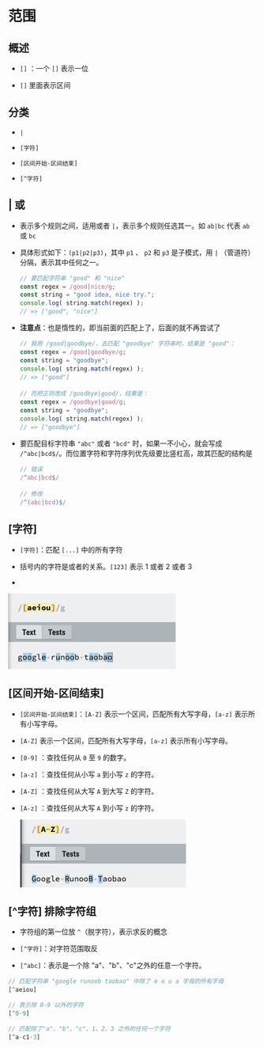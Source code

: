 # 范围

## 概述

*   `[]` ：一个 `[]` 表示一位

*   `[]` 里面表示区间

## 分类

*   `|`

*   `[字符]`

*   `[区间开始-区间结束]`

*   `[^字符]`

## | 或

*   表示多个规则之间，适用或者 `|`，表示多个规则任选其一。如 `ab|bc` 代表 `ab` 或 `bc`

*   具体形式如下：`(p1|p2|p3)`，其中 `p1` 、 `p2` 和 `p3` 是子模式，用  `|` （管道符）分隔，表示其中任何之一。

    ```javascript
    // 要匹配字符串 "good" 和 "nice" 
    const regex = /good|nice/g;
    const string = "good idea, nice try.";
    console.log( string.match(regex) );
    // => ["good", "nice"]
    ```

*   **注意点**：也是惰性的，即当前面的匹配上了，后面的就不再尝试了

    ```javascript
    // 我用 /good|goodbye/，去匹配 "goodbye" 字符串时，结果是 "good"：
    const regex = /good|goodbye/g;
    const string = "goodbye";
    console.log( string.match(regex) );
    // => ["good"]

    // 而把正则改成 /goodbye|good/，结果是：
    const regex = /goodbye|good/g;
    const string = "goodbye";
    console.log( string.match(regex) );
    // => ["goodbye"]
    ```

*   要匹配目标字符串 `"abc"` 或者 `"bcd"` 时，如果一不小心，就会写成  `/^abc|bcd$/`。而位置字符和字符序列优先级要比竖杠高，故其匹配的结构是

    ```javascript
    // 错误
    /^abc|bcd$/

    // 修改
    /^(abc|bcd)$/
    ```

## \[字符]

*   `[字符]`：匹配 `[...]` 中的所有字符

*   括号内的字符是或者的关系。`[123]` 表示 1 或者 2 或者 3

*

![](image/\[字符]_O5cMlK8we9.jpg)

## \[区间开始-区间结束]

*   `[区间开始-区间结束]`：`[A-Z]` 表示一个区间，匹配所有大写字母，`[a-z]` 表示所有小写字母。

*   `[A-Z]` 表示一个区间，匹配所有大写字母，`[a-z]` 表示所有小写字母。

*   `[0-9]` ：查找任何从 `0` 至 `9` 的数字。

*   `[a-z]` ：查找任何从小写 `a` 到小写 `z` 的字符。

*   `[A-Z]` ：查找任何从大写 `A` 到大写 `Z` 的字符。

*   `[A-z]` ：查找任何从大写 `A` 到小写 `z` 的字符。

    ![](image/\[区间开始-区间结束]_LizJeMNMYN.jpg)

## \[^字符] 排除字符组

*   字符组的第一位放 `^`（脱字符），表示求反的概念

*   `[^字符]`：对字符范围取反

*   `[^abc]`：表示是一个除 "a"、"b"、"c"之外的任意一个字符。

```javascript
// 匹配字符串 "google runoob taobao" 中除了 e o u a 字母的所有字母
[^aeiou]
```

```javascript
// 表示除 0-9 以外的字符
[^0-9]
```

```javascript
// 匹配除了"a"、"b"、"c"、1、2、3 之外的任何一个字符
[^a-c1-3]
```
